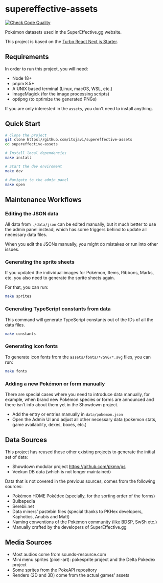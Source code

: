 # supereffective-assets

[![Check Code Quality](https://github.com/itsjavi/supereffective-assets/actions/workflows/check-code-quality.yml/badge.svg)](https://github.com/itsjavi/supereffective-assets/actions/workflows/check-code-quality.yml)

Pokémon datasets used in the SuperEffective.gg website.

This project is based on the
[Turbo React Next.js Starter](https://github.com/itsjavi/turborepo-react-next).

## Requirements

In order to run this project, you will need:

- Node 18+
- pnpm 8.5+
- A UNIX based terminal (Linux, macOS, WSL, etc.)
- ImageMagick (for the image processing scripts)
- optipng (to optimize the generated PNGs)

If you are only interested in the `assets`, you don't need to install anything.

## Quick Start

```bash
# Clone the project
git clone https://github.com/itsjavi/supereffective-assets
cd supereffective-assets

# Install local dependencies
make install

# Start the dev enviroment
make dev

# Navigate to the admin panel
make open
```

## Maintenance Workflows

### Editing the JSON data

All data from `./data/json` can be edited manually, but it much better to use the admin panel
instead, which has some triggers behind to update all necessary data files.

When you edit the JSONs manually, you might do mistakes or run into other issues.

### Generating the sprite sheets

If you updated the individual images for Pokémon, Items, Ribbons, Marks, etc. you also need to
generate the sprite sheets again.

For that, you can run:

```bash
make sprites
```

### Generating TypeScript constants from data

This command will generate TypeScript constants out of the IDs of all the data files.

```bash
make constants
```

### Generating icon fonts

To generate icon fonts from the `assets/fonts/*/SVG/*.svg` files, you can run:

```bash
make fonts
```

### Adding a new Pokémon or form manually

There are special cases where you need to introduce data manually, for example, when brand new
Pokémon species or forms are announced and there isn't info about them yet in the Showdown project.

- Add the entry or entries manually in `data/pokemon.json`
- Open the Admin UI and adjust all other necessary data (pokemon stats, game availability, dexes,
  boxes, etc.)

## Data Sources

This project has reused these other existing projects to generate the initial set of data:

- Showdown modular project https://github.com/pkmn/ps
- Veekun DB data (which is not longer maintained)

Data that is not covered in the previous sources, comes from the following sources:

- Pokémon HOME Pokédex (specially, for the sorting order of the forms)
- Bulbapedia
- Serebii.net
- Data miners' pastebin files (special thanks to PKHex developers, Kaphotics, Anubis and Matt)
- Naming conventions of the Pokémon community (like BDSP, SwSh etc.)
- Manually crafted by the developers of SuperEffective.gg

## Media Sources

- Most audios come from sounds-resource.com
- Mini menu sprites (pixel-art): pokesprite project and the Delta Pokedex project
- Some sprites from the PokeAPI repository
- Renders (2D and 3D) come from the actual games' assets
